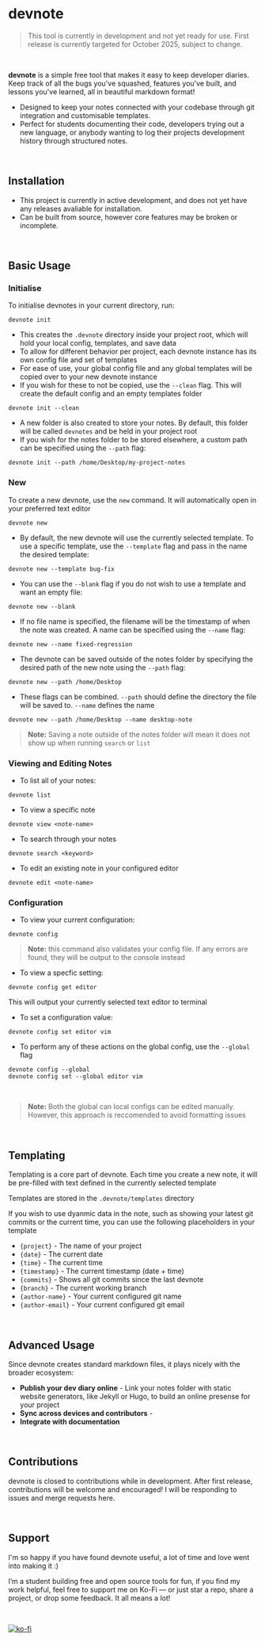 # devnote
> This tool is currently in development and not yet ready for use. First release is currently targeted for October 2025, subject to change.

<br>

**devnote** is a simple free tool that makes it easy to keep developer diaries. Keep track of all the bugs you've squashed, features you've built, and lessons you've learned, all in beautiful markdown format!

- Designed to keep your notes connected with your codebase through git integration and customisable templates.
- Perfect for students documenting their code, developers trying out a new language, or anybody wanting to log their projects development history through structured notes.

<br>

## Installation
- This project is currently in active development, and does not yet have any releases avaliable for installation.
- Can be built from source, however core features may be broken or incomplete.


<br>

## Basic Usage

### Initialise

To initialise devnotes in your current directory, run:

```
devnote init
```

- This creates the `.devnote` directory inside your project root, which will hold your local config, templates, and save data
- To allow for different behavior per project, each devnote instance has its own config file and set of templates
- For ease of use, your global config file and any global templates will be copied over to your new devnote instance
- If you wish for these to not be copied, use the `--clean` flag. This will create the default config and an empty templates folder

```
devnote init --clean
```

- A new folder is also created to store your notes. By default, this folder will be called `devnotes` and be held in your project root
- If you wish for the notes folder to be stored elsewhere, a custom path can be specified using the `--path` flag:

```
devnote init --path /home/Desktop/my-project-notes
```

### New

To create a new devnote, use the `new` command. It will automatically open in your preferred text editor

```
devnote new
```

- By default, the new devnote will use the currently selected template. To use a specific template, use the `--template` flag and pass in the name the desired template:

```
devnote new --template bug-fix
```

- You can use the `--blank` flag if you do not wish to use a template and want an empty file:

```
devnote new --blank
```

- If no file name is specified, the filename will be the timestamp of when the note was created. A name can be specified using the `--name` flag:

```
devnote new --name fixed-regression
```

- The devnote can be saved outside of the notes folder by specifying the desired path of the new note using the `--path` flag:

```
devnote new --path /home/Desktop
```

- These flags can be combined. `--path` should define the directory the file will be saved to. `--name` defines the name
```
devnote new --path /home/Desktop --name desktop-note
```


> **Note:** Saving a note outside of the notes folder will mean it does not show up when running `search` or `list`

### Viewing and Editing Notes

- To list all of your notes:
```
devnote list
```

- To view a specific note
```
devnote view <note-name>
```

- To search through your notes
```
devnote search <keyword>
```

- To edit an existing note in your configured editor
```
devnote edit <note-name>
```

### Configuration

- To view your current configuration:
```
devnote config
```
> **Note:** this command also validates your config file. If any errors are found, they will be output to the console instead

- To view a specfic setting:

```
devnote config get editor
```
This will output your currently selected text editor to terminal

- To set a configuration value:

```
devnote config set editor vim
```

- To perform any of these actions on the global config, use the `--global` flag
```
devnote config --global
devnote config set --global editor vim
```

<br>

> **Note:** Both the global can local configs can be edited manually. However, this approach is reccomended to avoid formatting issues

<br>

## Templating

Templating is a core part of devnote. Each time you create a new note, it will be pre-filled with text defined in the currently selected template

Templates are stored in the `.devnote/templates` directory

If you wish to use dyanmic data in the note, such as showing your latest git commits or the current time, you can use the following placeholders in your template

- `{project}` - The name of your project
- `{date}` - The current date
- `{time}` - The current time
- `{timestamp}` - The current timestamp (date + time)
- `{commits}` - Shows all git commits since the last devnote
- `{branch}` - The current working branch
- `{author-name}` - Your current configured git name
- `{author-email}` - Your current configured git email

<br>

## Advanced Usage

Since devnote creates standard markdown files, it plays nicely with the broader ecosystem:

- **Publish your dev diary online** - Link your notes folder with static website generators, like Jekyll or Hugo, to build an online presense for your project
- **Sync across devices and contributors** -
- **Integrate with documentation**

<br>

## Contributions

devnote is closed to contributions while in development. After first release, contributions will be welcome and encouraged! I will be responding to issues and merge requests here.

<br>

## Support

I'm so happy if you have found devnote useful, a lot of time and love went into making it :)

I’m a student building free and open source tools for fun, if you find my work helpful, feel free to support me on Ko-Fi — or just star a repo, share a project, or drop some feedback. It all means a lot!

<br>

[![ko-fi](https://ko-fi.com/img/githubbutton_sm.svg)](https://ko-fi.com/G2G81GQB6Y)
